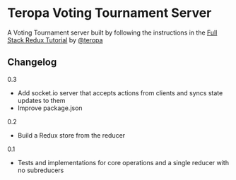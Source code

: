 # Teropa Voting Tournament Server

A Voting Tournament server built by following the instructions in the [Full Stack Redux Tutorial](http://teropa.info/blog/2015/09/10/full-stack-redux-tutorial.html) by [@teropa](https://github.com/teropa)

## Changelog

0.3
  * Add socket.io server that accepts actions from clients and syncs state updates to them
  * Improve package.json

0.2
  * Build a Redux store from the reducer

0.1
  * Tests and implementations for core operations and a single reducer with no subreducers
